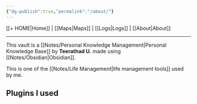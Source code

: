```yaml
---
{"dg-publish":true,"permalink":"/about/"}
---
```



[[+ HOME\|Home]] | [[Maps\|Maps]] | [[Logs\|Logs]] | [[About\|About]]

---

This vault is a [[Notes/Personal Knowledge Management\|Personal Knowledge Base]] by **Teerathad U.** made using [[Notes/Obsidian\|Obsidian]].

This is one of the [[Notes/Life Management\|life management tools]] used by me.

## Plugins I used
